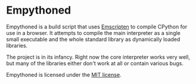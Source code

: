Empythoned
==========

Empythoned is a build script that uses [Emscripten](https://github.com/kripken/emscripten)
to compile CPython for use in a browser. It attempts to compile the main
interpreter as a single small executable and the whole standard library as
dynamically loaded libraries.

The project is in its infancy. Right now the core interpreter works very well,
but many of the libraries either don't work at all or contain various bugs.

Empythoned is licensed under the [MIT license](http://www.opensource.org/licenses/mit-license.php).
